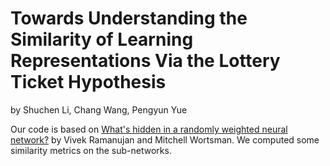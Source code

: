 <!---
!!! Change: we created this new README.md and deleted the old one.
-->

# Towards Understanding the Similarity of Learning Representations Via the Lottery Ticket Hypothesis

by Shuchen Li, Chang Wang, Pengyun Yue

Our code is based on [What's hidden in a randomly weighted neural network?](https://github.com/allenai/hidden-networks) by Vivek Ramanujan and Mitchell Wortsman. We computed some similarity metrics on the sub-networks.
